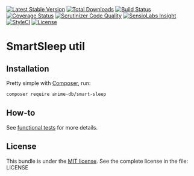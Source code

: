 [![Latest Stable Version](https://img.shields.io/packagist/v/anime-db/smart-sleep.svg?maxAge=3600&label=stable)](https://packagist.org/packages/anime-db/smart-sleep)
[![Total Downloads](https://img.shields.io/packagist/dt/anime-db/smart-sleep.svg?maxAge=3600)](https://packagist.org/packages/anime-db/smart-sleep)
[![Build Status](https://img.shields.io/travis/anime-db/smart-sleep.svg?maxAge=3600)](https://travis-ci.org/anime-db/smart-sleep)
[![Coverage Status](https://img.shields.io/coveralls/anime-db/smart-sleep.svg?maxAge=3600)](https://coveralls.io/github/anime-db/smart-sleep?branch=master)
[![Scrutinizer Code Quality](https://img.shields.io/scrutinizer/g/anime-db/smart-sleep.svg?maxAge=3600)](https://scrutinizer-ci.com/g/anime-db/smart-sleep/?branch=master)
[![SensioLabs Insight](https://img.shields.io/sensiolabs/i/22dbc4bf-167a-468b-b84e-014f4a8d23ff.svg?maxAge=3600&label=SLInsight)](https://insight.sensiolabs.com/projects/22dbc4bf-167a-468b-b84e-014f4a8d23ff)
[![StyleCI](https://styleci.io/repos/61719557/shield?branch=master)](https://styleci.io/repos/61719557)
[![License](https://img.shields.io/packagist/l/anime-db/smart-sleep.svg?maxAge=3600)](https://github.com/anime-db/smart-sleep)

# SmartSleep util

## Installation

Pretty simple with [Composer](http://packagist.org), run:

```sh
composer require anime-db/smart-sleep
```

## How-to

See [functional tests](https://github.com/anime-db/smart-sleep/tree/master/tests/functional) for more details.

## License

This bundle is under the [MIT license](http://opensource.org/licenses/MIT). See the complete license in the file: LICENSE
